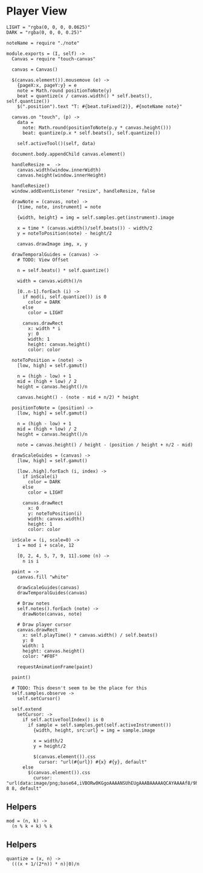 Player View
===========

    LIGHT = "rgba(0, 0, 0, 0.0625)"
    DARK = "rgba(0, 0, 0, 0.25)"

    noteName = require "./note"

    module.exports = (I, self) ->
      Canvas = require "touch-canvas"

      canvas = Canvas()

      $(canvas.element()).mousemove (e) ->
        {pageX:x, pageY:y} = e
        note = Math.round positionToNote(y)
        beat = quantize(x / canvas.width() * self.beats(), self.quantize())
        $(".position").text "T: #{beat.toFixed(2)}, #{noteName note}"

      canvas.on "touch", (p) ->
        data =
          note: Math.round(positionToNote(p.y * canvas.height()))
          beat: quantize(p.x * self.beats(), self.quantize())

        self.activeTool()(self, data)

      document.body.appendChild canvas.element()

      handleResize =  ->
        canvas.width(window.innerWidth)
        canvas.height(window.innerHeight)

      handleResize()
      window.addEventListener "resize", handleResize, false

      drawNote = (canvas, note) ->
        [time, note, instrument] = note

        {width, height} = img = self.samples.get(instrument).image

        x = time * (canvas.width()/self.beats()) - width/2
        y = noteToPosition(note) - height/2

        canvas.drawImage img, x, y

      drawTemporalGuides = (canvas) ->
        # TODO: View Offset

        n = self.beats() * self.quantize()

        width = canvas.width()/n

        [0..n-1].forEach (i) ->
          if mod(i, self.quantize()) is 0
            color = DARK
          else
            color = LIGHT

          canvas.drawRect
            x: width * i
            y: 0
            width: 1
            height: canvas.height()
            color: color

      noteToPosition = (note) ->
        [low, high] = self.gamut()

        n = (high - low) + 1
        mid = (high + low) / 2
        height = canvas.height()/n

        canvas.height() - (note - mid + n/2) * height

      positionToNote = (position) ->
        [low, high] = self.gamut()

        n = (high - low) + 1
        mid = (high + low) / 2
        height = canvas.height()/n

        note = canvas.height() / height - (position / height + n/2 - mid)

      drawScaleGuides = (canvas) ->
        [low, high] = self.gamut()

        [low..high].forEach (i, index) ->
          if inScale(i)
            color = DARK
          else
            color = LIGHT

          canvas.drawRect
            x: 0
            y: noteToPosition(i)
            width: canvas.width()
            height: 1
            color: color

      inScale = (i, scale=0) ->
        i = mod i + scale, 12

        [0, 2, 4, 5, 7, 9, 11].some (n) ->
          n is i

      paint = ->
        canvas.fill "white"

        drawScaleGuides(canvas)
        drawTemporalGuides(canvas)

        # Draw notes
        self.notes().forEach (note) ->
          drawNote(canvas, note)

        # Draw player cursor
        canvas.drawRect
          x: self.playTime() * canvas.width() / self.beats()
          y: 0
          width: 1
          height: canvas.height()
          color: "#F0F"

        requestAnimationFrame(paint)

      paint()

      # TODO: This doesn't seem to be the place for this
      self.samples.observe ->
        self.setCursor()

      self.extend
        setCursor: ->
          if self.activeToolIndex() is 0
            if sample = self.samples.get(self.activeInstrument())
              {width, height, src:url} = img = sample.image

              x = width/2
              y = height/2

              $(canvas.element()).css
                cursor: "url(#{url}) #{x} #{y}, default"
          else
            $(canvas.element()).css
              cursor: "url(data:image/png;base64,iVBORw0KGgoAAAANSUhEUgAAABAAAAAQCAYAAAAf8/9hAAAABGdBTUEAAK/INwWK6QAAAIdJREFUeJzNUsERwCAIw15n031wDt0Hl0s/9VoF9NnmZzRBCERfI2zusdOtDABmopRGVoRCrdviADNMiADM6L873Mql2NYiw3E2WItzVi2dSuw8JBHNvQyegcU4vmjNFesWZrHFTSlYQ/RhRDgatKZFnXPy7zMIoVaYa3fH5i3PTHira4r/gQv1W1E4p9FksQAAAABJRU5ErkJggg==) 8 8, default"

Helpers
-------

    mod = (n, k) ->
      (n % k + k) % k

Helpers
-------

    quantize = (x, n) ->
      (((x + 1/(2*n)) * n)|0)/n
